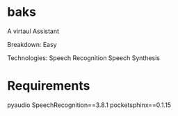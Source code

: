 # baks
A virtaul Assistant


Breakdown:
Easy


Technologies:
Speech Recognition
Speech Synthesis


# Requirements
 pyaudio 
SpeechRecognition==3.8.1
pocketsphinx==0.1.15
